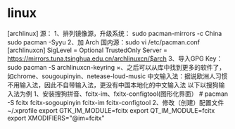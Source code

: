 # linux
[archlinux]
源：
    1、排列镜像源，升级系统：
    sudo pacman-mirrors -c China
    sudo pacman -Syyu
    2、加 Arch 国内源：sudo vi /etc/pacman.conf
    [archlinuxcn]
    SigLevel = Optional TrustedOnly
    Server = https://mirrors.tuna.tsinghua.edu.cn/archlinuxcn/$arch
    3、导入GPG Key：
    sudo pacman -S archlinuxcn-keyring
    ×、之后可以从库中找到更多的软件了，如chrome、sougoupinyin、netease-loud-music
中文输入法：据说欧洲人习惯不用输入法，因此不自带输入法，更没有中国本地化的中文输入法
    以下以搜狗输入法为例
    1、安装搜狗拼音、fcitx-im、fxitx-configtool(图形化界面）
    # pacman -S fcitx fcitx-sogoupinyin fcitx-im fcitx-configtool
    2、修改（创建）配置文件~/.xprofile
    export GTK_IM_MODULE=fcitx
    export QT_IM_MODULE=fcitx
    export XMODIFIERS="@im=fcitx"
    
